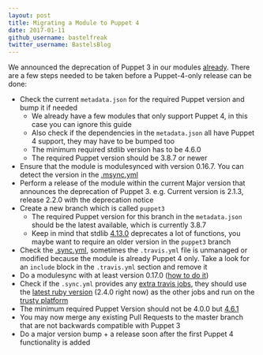 ```yaml
---
layout: post
title: Migrating a Module to Puppet 4
date: 2017-01-11
github_username: bastelfreak
twitter_username: BastelsBlog
---
```



We announced the deprecation of Puppet 3 in our modules
[already](https://voxpupuli.org/blog/2016/12/22/putting-down-puppet-3/). There
are a few steps needed to be taken before a Puppet-4-only release can be done:

* Check the current `metadata.json` for the required Puppet version and bump it if needed
  * We already have a few modules that only support Puppet 4, in this case you can ignore this guide
  * Also check if the dependencies in the `metadata.json` all have Puppet 4 support, they may have to be bumped too
  * The minimum required stdlib version has to be 4.6.0
  * The required Puppet version should be 3.8.7 or newer
* Ensure that the module is modulesynced with version 0.16.7. You can detect the version in the [.msync.yml](https://github.com/voxpupuli/puppet-zabbix/blob/master/.msync.yml)
* Perform a release of the module within the current Major version that announces the deprecation of Puppet 3. e.g. Current version is 2.1.3, release 2.2.0 with the deprecation notice
* Create a new branch which is called `puppet3`
  * The required Puppet version for this branch in the `metadata.json` should be the latest available, which is currently 3.8.7
  * Keep in mind that stdlib [4.13.0](https://forge.puppet.com/puppetlabs/stdlib/changelog#supported-release-4130) deprecates a lot of functions, you maybe want to require an older version in the `puppet3` branch
* Check the [.sync.yml](https://github.com/voxpupuli/puppet-tea/blob/e49d6d1ce8ba71c2123edf9fae45cde19e603ec3/.sync.yml#L3-L17), sometimes the `.travis.yml` file is unmanaged or modified because the module is already Puppet 4 only. Take a look for an `include` block in the `.travis.yml` section and remove it
* Do a modulesync with at least version 0.17.0 ([how to do it](https://github.com/voxpupuli/modulesync_config#how-to-use-it))
* Check if the `.sync.yml` provides any [extra travis jobs](https://github.com/voxpupuli/puppet-jira/blob/master/.sync.yml#L4), they should use the [latest ruby version](https://github.com/voxpupuli/puppet-jira/blob/master/.sync.yml#L5) (2.4.0 right now) as the other jobs and run on the [trusty platform](https://github.com/voxpupuli/puppet-jira/blob/master/.sync.yml#L10)
* The minimum required Puppet Version should not be 4.0.0 but [4.6.1](https://github.com/voxpupuli/community-triage/blob/master/modules/notes/2017-01-05.md#discussion)
* You may now merge any existing Pull Requests to the master branch that are not backwards compatible with Puppet 3
* Do a major version bump + a release soon after the first Puppet 4 functionality is added

